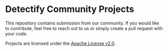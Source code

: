 # Detectify Community Projects

This repository contains submission from our community.
If you would like to contribute, feel free to reach out to us or simply create a pull request with your code.

Projects are licensed under the [Apache License v2.0](https://www.apache.org/licenses/LICENSE-2.0).
